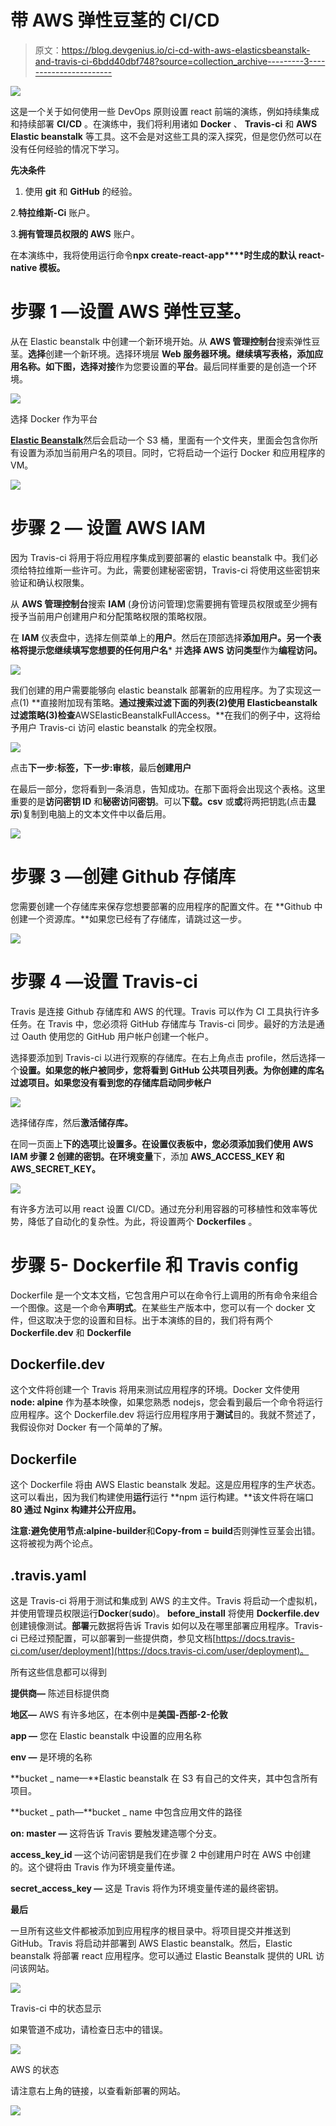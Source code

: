 # 带 AWS 弹性豆茎的 CI/CD

> 原文：<https://blog.devgenius.io/ci-cd-with-aws-elasticsbeanstalk-and-travis-ci-6bdd40dbf748?source=collection_archive---------3----------------------->

![](img/eaed61afef646e2a7efbfaf17ac30038.png)

这是一个关于如何使用一些 DevOps 原则设置 react 前端的演练，例如持续集成和持续部署 **CI/CD** 。在演练中，我们将利用诸如 **Docker** 、 **Travis-ci** 和 **AWS Elastic beanstalk** 等工具。这不会是对这些工具的深入探究，但是您仍然可以在没有任何经验的情况下学习。

**先决条件**

1.  使用 **git** 和 **GitHub** 的经验。

2.**特拉维斯-Ci** 账户。

3.**拥有管理员权限的 AWS** 账户。

在本演练中，我将使用运行命令**npx create-react-app****<my-app>时生成的默认 react-native 模板。**

# **步骤 1 —设置 AWS 弹性豆茎。**

从在 Elastic beanstalk 中创建一个新环境开始。从 **AWS 管理控制台**搜索弹性豆茎。**选择**创建一个新环境。选择环境层 **Web 服务器环境。**继续填写表格，添加**应用名称。**如下图，选择**对接**作为您要设置的**平台**。最后同样重要的是创造一个环境。

![](img/d073f3bd5aa27f5c89f0d90b81861bb1.png)

选择 Docker 作为平台

[**Elastic Beanstalk**](https://eu-west-2.console.aws.amazon.com/elasticbeanstalk/home?region=eu-west-2)然后会启动一个 S3 桶，里面有一个文件夹，里面会包含你所有设置为添加当前用户名的项目。同时，它将启动一个运行 Docker 和应用程序的 VM。

![](img/5e1e530e24c92adc6c8c4cfe89df5391.png)

# **步骤 2 —** **设置 AWS IAM**

因为 Travis-ci 将用于将应用程序集成到要部署的 elastic beanstalk 中。我们必须给特拉维斯一些许可。为此，需要创建秘密密钥，Travis-ci 将使用这些密钥来验证和确认权限集。

从 **AWS 管理控制台**搜索 **IAM** (身份访问管理)您需要拥有管理员权限或至少拥有授予当前用户创建用户和分配策略权限的策略权限。

在 **IAM** 仪表盘中，选择左侧菜单上的**用户**。然后在顶部选择**添加用户。**另一个表格将提示您继续填写您想要的任何**用户名*** 并**选择 AWS 访问类型**作为**编程访问。**

![](img/29d1377749b90e1a4a5d703eb3eb3dc9.png)

我们创建的用户需要能够向 elastic beanstalk 部署新的应用程序。为了实现这一点(1) **直接附加现有策略。**通过搜索过滤下面的列表(2)使用 **Elasticbeanstalk** 过滤策略(3)检查**AWSElasticBeanstalkFullAccess。**在我们的例子中，这将给予用户 Travis-ci 访问 elastic beanstalk 的完全权限。

![](img/aa15b9acd01bf01b86bc797826068d6d.png)

点击**下一步:标签，下一步:审核**，最后**创建用户**

在最后一部分，您将看到一条消息，告知成功。在那下面将会出现这个表格。这里重要的是**访问密钥 ID** 和**秘密访问密钥**。可以**下载。csv** 或**或**将两把钥匙(点击**显示**)复制到电脑上的文本文件中以备后用。

![](img/f124afe8401d703ca02acb9dc2622bab.png)

# **步骤 3 —创建 Github 存储库**

您需要创建一个存储库来保存您想要部署的应用程序的配置文件。在 **Github 中创建一个资源库。**如果您已经有了存储库，请跳过这一步。

![](img/5bcb29990520cea4136be6c47c6e26d6.png)

# **步骤 4 —设置 Travis-ci**

Travis 是连接 Github 存储库和 AWS 的代理。Travis 可以作为 CI 工具执行许多任务。在 Travis 中，您必须将 GitHub 存储库与 Travis-ci 同步。最好的方法是通过 Oauth 使用您的 GitHub 用户帐户创建一个帐户。

选择要添加到 Travis-ci 以进行观察的存储库。在右上角点击 profile，然后选择一个**设置。**如果您的帐户被同步，您将看到 GitHub 公共项目列表。为你创建的库名过滤项目。如果您没有看到您的存储库启动**同步帐户**

![](img/5d54913fdef35a9e5751e9083158b6b1.png)

选择储存库，然后**激活储存库。**

在同一页面上**下的选项**比**设置多。**在设置仪表板中，您必须添加我们使用 **AWS IAM** 步骤 2 **创建的**密钥**。在环境变量**下，添加 **AWS_ACCESS_KEY 和 AWS_SECRET_KEY。**

![](img/6b54dfff4a2b82566e26e0e82e410a61.png)

有许多方法可以用 react 设置 CI/CD。通过充分利用容器的可移植性和效率等优势，降低了自动化的复杂性。为此，将设置两个 **Dockerfiles** 。

# **步骤 5- Dockerfile 和 Travis config**

Dockerfile 是一个文本文档，它包含用户可以在命令行上调用的所有命令来组合一个图像。这是一个命令**声明式**。在某些生产版本中，您可以有一个 docker 文件，但这取决于您的设置和目标。出于本演练的目的，我们将有两个 **Dockerfile.dev** 和 **Dockerfile**

## **Dockerfile.dev**

这个文件将创建一个 Travis 将用来测试应用程序的环境。Docker 文件使用 **node: alpine** 作为基本映像，如果您熟悉 nodejs，您会看到最后一个命令将运行应用程序。这个 Dockerfile.dev 将运行应用程序用于**测试**目的。我就不赘述了，我假设你对 Docker 有一个简单的了解。

## **Dockerfile**

这个 Dockerfile 将由 AWS Elastic beanstalk 发起。这是应用程序的生产状态。这可以看出，因为我们构建使用**运行**运行 **npm 运行构建。**该文件将在端口 **80 通过 **Nginx** 构建并公开应用。**

**注意:**避免使用**节点:alpine-builder**和**Copy-from = build**否则弹性豆茎会出错。这将被视为两个论点。

## **.travis.yaml**

这是 Travis-ci 将用于测试和集成到 AWS 的主文件。Travis 将启动一个虚拟机，并使用管理员权限运行**Docker**(**sudo**)。 **before_install** 将使用 **Dockerfile.dev** 创建镜像测试。**部署**元数据将告诉 Travis 如何以及在哪里部署应用程序。Travis-ci 已经过预配置，可以部署到一些提供商，参见文档[https://docs.travis-ci.com/user/deployment](https://docs.travis-ci.com/user/deployment)。

所有这些信息都可以得到

**提供商—** 陈述目标提供商

**地区—** AWS 有许多地区，在本例中是**美国-西部-2-伦敦**

**app —** 您在 Elastic beanstalk 中设置的应用名称

**env —** 是环境的名称

**bucket _ name—**Elastic beanstalk 在 S3 有自己的文件夹，其中包含所有项目。

**bucket _ path—**bucket _ name 中包含应用文件的路径

**on: master —** 这将告诉 Travis 要触发建造哪个分支。

**access_key_id** —这个访问密钥是我们在步骤 2 中创建用户时在 AWS 中创建的。这个键将由 Travis 作为环境变量传递。

**secret_access_key —** 这是 Travis 将作为环境变量传递的最终密钥。

**最后**

一旦所有这些文件都被添加到应用程序的根目录中。将项目提交并推送到 GitHub。Travis 将启动并部署到 AWS Elastic beanstalk。然后，Elastic beanstalk 将部署 react 应用程序。您可以通过 Elastic Beanstalk 提供的 URL 访问该网站。

![](img/38c25aa288c7393e46d21babd0b1092e.png)

Travis-ci 中的状态显示

如果管道不成功，请检查日志中的错误。

![](img/432a3de3c5a34d8e2158e06c9391a248.png)

AWS 的状态

请注意右上角的链接，以查看新部署的网站。

![](img/971e9e888650e19f705e2535a026b839.png)